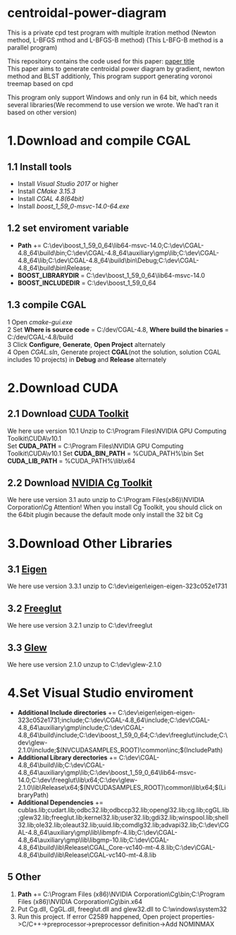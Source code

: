 # centroidal-power-diagram
This is a private cpd test program with multiple itration method (Newton method, L-BFGS mthod and L-BFGS-B method)
(This L-BFG-B method is a parallel program)

This repository contains the code used for this paper:
[paper title](http://111.231.57.188:81)  
This paper aims to generate centroidal power diagram by gradient, newton method and BLST
additionly,  This program support generating voronoi treemap based on cpd

This program only support Windows and only run in 64 bit, which needs several libraries(We recommend to use version we wrote. We had't ran it based on other version)

# 1.Download and compile CGAL
## 1.1 Install tools
* Install *Visual Studio 2017* or higher
* Install *CMake 3.15.3*
* Install *CGAL 4.8(64bit)*
* Install *boost_1_59_0-msvc-14.0-64.exe*

## 1.2 set enviroment variable
* **Path** += C:\dev\boost_1_59_0_64\lib64-msvc-14.0;C:\dev\CGAL-4.8_64\build\bin;C:\dev\CGAL-4.8_64\auxiliary\gmp\lib;C:\dev\CGAL-4.8_64\lib;C:\dev\CGAL-4.8_64\build\bin\Debug;C:\dev\CGAL-4.8_64\build\bin\Release;
* **BOOST_LIBRARYDIR** = C:\dev\boost_1_59_0_64\lib64-msvc-14.0
* **BOOST_INCLUDEDIR** = C:\dev\boost_1_59_0_64

## 1.3 compile CGAL
1 Open *cmake-gui.exe*  
2 Set **Where is source code** = C:/dev/CGAL-4.8, **Where build the binaries** = C:/dev/CGAL-4.8/build  
3 Click **Configure**, **Generate**, **Open Project** alternately  
4 Open *CGAL.sln*, Generate project **CGAL**(not the solution, solution CGAL includes 10 projects) in **Debug** and **Release** alternately  

# 2.Download CUDA
## 2.1 Download [CUDA Toolkit](https://developer.nvidia.com/cuda-downloads)
We here use version 10.1
Unzip to C:\Program Files\NVIDIA GPU Computing Toolkit\CUDA\v10.1  
Set **CUDA_PATH** = C:\Program Files\NVIDIA GPU Computing Toolkit\CUDA\v10.1
Set **CUDA_BIN_PATH** = %CUDA_PATH%\bin
Set **CUDA_LIB_PATH** = %CUDA_PATH%\lib\x64

## 2.2 Download [NVIDIA Cg Toolkit](https://developer.nvidia.com/cg-toolkit)
We here use version 3.1
auto unzip to C:\Program Files(x86)\NVIDIA Corporation\Cg
Attention! When you install Cg Toolkit, you should click on the 64bit plugin because the default mode only install the 32 bit Cg

# 3.Download Other Libraries
## 3.1 [Eigen](http://eigen.tuxfamily.org/index.php?title=Main_Page)
We here use version 3.3.1
unzip to C:\dev\eigen\eigen-eigen-323c052e1731
## 3.2 [Freeglut](https://nchc.dl.sourceforge.net/project/freeglut/freeglut/3.2.1/freeglut-3.2.1.tar.gz)
We here use version 3.2.1
unzip to C:\dev\freeglut
## 3.3 [Glew](https://nchc.dl.sourceforge.net/project/glew/glew/2.1.0/glew-2.1.0-win32.zip)
We here use version 2.1.0
unzup to C:\dev\glew-2.1.0


# 4.Set Visual Studio enviroment
* **Additional Include directories** += C:\dev\eigen\eigen-eigen-323c052e1731;include;C:\dev\CGAL-4.8_64\include;C:\dev\CGAL-4.8_64\auxiliary\gmp\include;C:\dev\CGAL-4.8_64\build\include;C:\dev\boost_1_59_0_64;C:\dev\freeglut\include;C:\dev\glew-2.1.0\include;$(NVCUDASAMPLES_ROOT)\common\inc;$(IncludePath)
* **Additional Library derectories** += C:\dev\CGAL-4.8_64\build\lib;C:\dev\CGAL-4.8_64\auxiliary\gmp\lib;C:\dev\boost_1_59_0_64\lib64-msvc-14.0;C:\dev\freeglut\lib\x64;C:\dev\glew-2.1.0\lib\Release\x64;$(NVCUDASAMPLES_ROOT)\common\lib\x64;$(LibraryPath) 
* **Additional Dependencies** += cublas.lib;cudart.lib;odbc32.lib;odbccp32.lib;opengl32.lib;cg.lib;cgGL.lib;glew32.lib;freeglut.lib;kernel32.lib;user32.lib;gdi32.lib;winspool.lib;shell32.lib;ole32.lib;oleaut32.lib;uuid.lib;comdlg32.lib;advapi32.lib;C:\dev\CGAL-4.8_64\auxiliary\gmp\lib\libmpfr-4.lib;C:\dev\CGAL-4.8_64\auxiliary\gmp\lib\libgmp-10.lib;C:\dev\CGAL-4.8_64\build\lib\Release\CGAL_Core-vc140-mt-4.8.lib;C:\dev\CGAL-4.8_64\build\lib\Release\CGAL-vc140-mt-4.8.lib

## 5 Other
1. **Path** += C:\Program Files (x86)\NVIDIA Corporation\Cg\bin;C:\Program Files (x86)\NVIDIA Corporation\Cg\bin.x64
2. Put Cg.dll, CgGL.dll, freeglut.dll and glew32.dll to C:\windows\system32
3. Run this project. If error C2589 happened, Open project properties->C/C++->preprocessor->preprocessor definition->Add NOMINMAX
